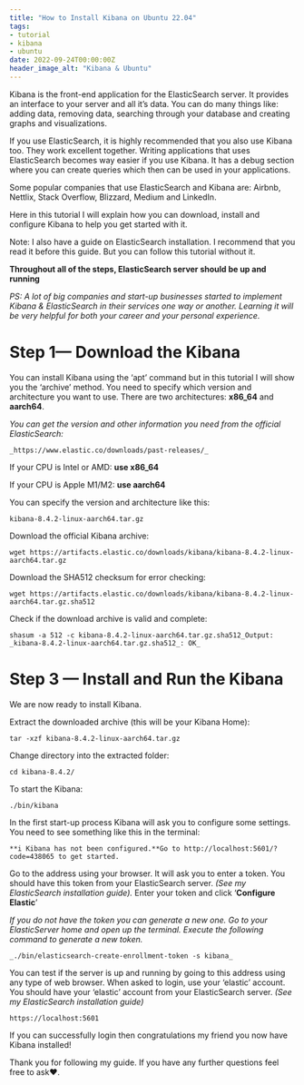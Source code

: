 ```yaml
---
title: "How to Install Kibana on Ubuntu 22.04"
tags:
- tutorial
- kibana
- ubuntu
date: 2022-09-24T00:00:00Z
header_image_alt: "Kibana & Ubuntu"
---
```


Kibana is the front-end application for the ElasticSearch server. It provides an interface to your server and all it’s data. You can do many things like: adding data, removing data, searching through your database and creating graphs and visualizations.

If you use ElasticSearch, it is highly recommended that you also use Kibana too. They work excellent together. Writing applications that uses ElasticSearch becomes way easier if you use Kibana. It has a debug section where you can create queries which then can be used in your applications.

Some popular companies that use ElasticSearch and Kibana are: Airbnb, Nettlix, Stack Overflow, Blizzard, Medium and LinkedIn.

Here in this tutorial I will explain how you can download, install and configure Kibana to help you get started with it.

Note: I also have a guide on ElasticSearch installation. I recommend that you read it before this guide. But you can follow this tutorial without it.

**Throughout all of the steps, ElasticSearch server should be up and running**

_PS: A lot of big companies and start-up businesses started to implement Kibana & ElasticSearch in their services one way or another. Learning it will be very helpful for both your career and your personal experience._

Step 1— Download the Kibana
===========================

You can install Kibana using the ‘apt’ command but in this tutorial I will show you the ‘archive’ method. You need to specify which version and architecture you want to use. There are two architectures: **x86\_64** and **aarch64**.

_You can get the version and other information you need from the official ElasticSearch:_

```
_https://www.elastic.co/downloads/past-releases/_
```

If your CPU is Intel or AMD: **use x86\_64**

If your CPU is Apple M1/M2: **use aarch64**

You can specify the version and architecture like this:

```
kibana-8.4.2-linux-aarch64.tar.gz
```

Download the official Kibana archive:

```
wget https://artifacts.elastic.co/downloads/kibana/kibana-8.4.2-linux-aarch64.tar.gz
```

Download the SHA512 checksum for error checking:

```
wget https://artifacts.elastic.co/downloads/kibana/kibana-8.4.2-linux-aarch64.tar.gz.sha512
```

Check if the download archive is valid and complete:

```
shasum -a 512 -c kibana-8.4.2-linux-aarch64.tar.gz.sha512_Output:  
_kibana-8.4.2-linux-aarch64.tar.gz.sha512_: OK_
```

Step 3 — Install and Run the Kibana
===================================

We are now ready to install Kibana.

Extract the downloaded archive (this will be your Kibana Home):

```
tar -xzf kibana-8.4.2-linux-aarch64.tar.gz
```

Change directory into the extracted folder:

```
cd kibana-8.4.2/
```

To start the Kibana:

```
./bin/kibana
```

In the first start-up process Kibana will ask you to configure some settings. You need to see something like this in the terminal:

```
**i Kibana has not been configured.**Go to http://localhost:5601/?code=438065 to get started.
```

Go to the address using your browser. It will ask you to enter a token. You should have this token from your ElasticSearch server. _(See my ElasticSearch installation guide)._ Enter your token and click ‘**Configure Elastic**’

_If you do not have the token you can generate a new one. Go to your ElasticServer home and open up the terminal. Execute the following command to generate a new token._

```
_./bin/elasticsearch-create-enrollment-token -s kibana_
```

You can test if the server is up and running by going to this address using any type of web browser. When asked to login, use your ‘elastic’ account. You should have your ‘elastic’ account from your ElasticSearch server. _(See my ElasticSearch installation guide)_

```
https://localhost:5601
```

If you can successfully login then congratulations my friend you now have Kibana installed!

Thank you for following my guide. If you have any further questions feel free to ask❤.
